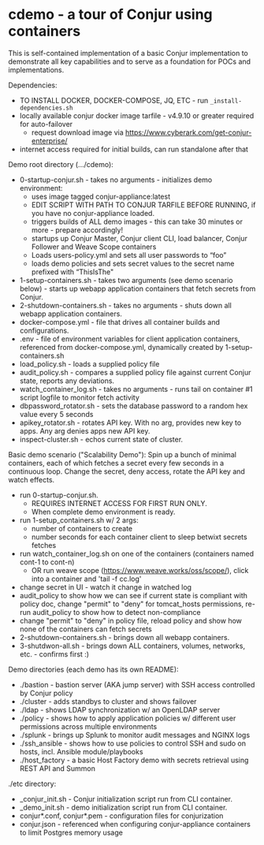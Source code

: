 # cdemo - a tour of Conjur using containers

This is self-contained implementation of a basic Conjur implementation to demonstrate all key capabilities and to serve as a foundation for POCs and implementations.

Dependencies:
  - TO INSTALL DOCKER, DOCKER-COMPOSE, JQ, ETC - run `_install-dependencies.sh`
  - locally available conjur docker image tarfile - v4.9.10 or greater required for auto-failover
    - request download image via https://www.cyberark.com/get-conjur-enterprise/
  - internet access required for initial builds, can run standalone after that

Demo root directory (.../cdemo):
  - 0-startup-conjur.sh - takes no arguments - initializes demo environment:
    - uses image tagged conjur-appliance:latest
    - EDIT SCRIPT WITH PATH TO CONJUR TARFILE BEFORE RUNNING, if you have no conjur-appliance loaded.
    - triggers builds of ALL demo images - this can take 30 minutes or more - prepare accordingly!
    - startups up Conjur Master, Conjur client CLI, load balancer, Conjur Follower and Weave Scope containers
    - Loads users-policy.yml and sets all user passwords to “foo”
    - loads demo policies and sets secret values to the secret name prefixed with “ThisIsThe"
  - 1-setup-containers.sh - takes two arguments (see demo scenario below) - starts up webapp application containers that fetch secrets from Conjur. 
  - 2-shutdown-containers.sh - takes no arguments - shuts down all webapp application containers.
  - docker-compose.yml - file that drives all container builds and configurations.
  - .env - file of environment variables for client application containers, referenced from docker-compose.yml, dynamically created by 1-setup-containers.sh
  - load_policy.sh - loads a supplied policy file
  - audit_policy.sh - compares a supplied policy file against current Conjur state, reports any deviations.
  - watch_container_log.sh - takes no arguments - runs tail on container #1 script logfile to monitor fetch activity
  - dbpassword_rotator.sh - sets the database password to a random hex value every 5 seconds
  - apikey_rotator.sh - rotates API key. With no arg, provides new key to apps. Any arg denies apps new API key.
  - inspect-cluster.sh - echos current state of cluster.

Basic demo scenario ("Scalability Demo"):
  Spin up a bunch of minimal containers, each of which fetches a secret every few seconds in a continuous loop. Change the secret, deny access, rotate the API key and watch effects.

  - run 0-startup-conjur.sh. 
    - REQUIRES INTERNET ACCESS FOR FIRST RUN ONLY.
    - When complete demo environment is ready.
  - run 1-setup_containers.sh w/ 2 args:
    - number of containers to create
    - number seconds for each container client to sleep betwixt secrets fetches
  - run watch_container_log.sh on one of the containers (containers named cont-1 to cont-n)
    - OR run weave scope (https://www.weave.works/oss/scope/), click into a container and 'tail -f cc.log'
  - change secret in UI - watch it change in watched log
  - audit_policy to show how we can see if current state is compliant with policy doc, change "permit" to "deny" for tomcat_hosts permissions, re-run audit_policy to show how to detect non-compliance
  - change "permit" to "deny" in policy file, reload policy and show how none of the containers can fetch secrets
  - 2-shutdown-containers.sh - brings down all webapp containers.
  - 3-shutdwon-all.sh - brings down ALL containers, volumes, networks, etc. - confirms first :)

Demo directories (each demo has its own README):
 - ./bastion - bastion server (AKA jump server) with SSH access controlled by Conjur policy
 - ./cluster - adds standbys to cluster and shows failover
 - ./ldap - shows LDAP synchronization w/ an OpenLDAP server
 - ./policy - shows how to apply application policies w/ different user permissions across multiple environments
 - ./splunk - brings up Splunk to monitor audit messages and NGINX logs
 - ./ssh_ansible - shows how to use policies to control SSH and sudo on hosts, incl. Ansible module/playbooks
 - ./host_factory - a basic Host Factory demo with secrets retrieval using REST API and Summon

./etc directory:
  - _conjur_init.sh - Conjur initialization script run from CLI container.
  - _demo_init.sh - demo initialization script run from CLI container.
  - conjur*.conf, conjur*.pem - configuration files for conjurization
  - conjur.json - referenced when configuring conjur-appliance containers to limit Postgres memory usage
